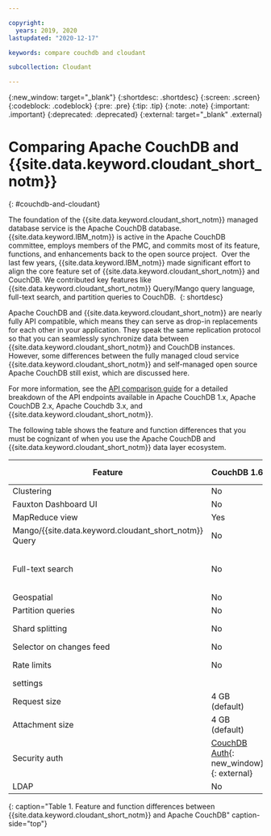 ```yaml
---

copyright:
  years: 2019, 2020
lastupdated: "2020-12-17"

keywords: compare couchdb and cloudant

subcollection: Cloudant

---
```


{:new_window: target="_blank"}
{:shortdesc: .shortdesc}
{:screen: .screen}
{:codeblock: .codeblock}
{:pre: .pre}
{:tip: .tip}
{:note: .note}
{:important: .important}
{:deprecated: .deprecated}
{:external: target="_blank" .external}

<!-- Acrolinx: 2020-03-19 -->

# Comparing Apache CouchDB and {{site.data.keyword.cloudant_short_notm}}
{: #couchdb-and-cloudant}

The foundation of the {{site.data.keyword.cloudant_short_notm}} managed database service is the Apache CouchDB database. {{site.data.keyword.IBM_notm}} is active in the Apache CouchDB committee, employs members of the PMC, and commits most of its feature, functions, and enhancements back to the open source project.  Over the last few years, {{site.data.keyword.IBM_notm}} made significant effort to align the core feature set of {{site.data.keyword.cloudant_short_notm}} and CouchDB. We contributed key features like {{site.data.keyword.cloudant_short_notm}} Query/Mango query language, full-text search, and partition queries to CouchDB. 
{: shortdesc}

Apache CouchDB and {{site.data.keyword.cloudant_short_notm}} are nearly fully API compatible, which means they can serve as drop-in replacements for each other in your application. They speak the same replication protocol so that you can seamlessly synchronize data between {{site.data.keyword.cloudant_short_notm}} and CouchDB instances. However, some differences between the fully managed cloud service {{site.data.keyword.cloudant_short_notm}} and self-managed open source Apache CouchDB still exist, which are discussed here. 

For more information, see the [API comparison guide](/docs/Cloudant?topic=Cloudant-comparison-of-ibm-cloudant-and-couchdb-api-endpoints) for a detailed breakdown of the API endpoints available in Apache CouchDB 1.x, Apache CouchDB 2.x, Apache Couchdb 3.x, and {{site.data.keyword.cloudant_short_notm}}.   

The following table shows the feature and function differences that you must be cognizant of when you use the Apache CouchDB and {{site.data.keyword.cloudant_short_notm}} data layer ecosystem. 

| Feature | CouchDB 1.6 | CouchDB 2.3.1 | CouchDB 3.x | {{site.data.keyword.cloudant_short_notm}} | {{site.data.keyword.cloudant_short_notm}} on Transaction Engine |
|--------------|----------------|-------------|---------------------| --- | --- |
| Clustering    | No     | Yes | Yes | Yes | Yes |
| Fauxton Dashboard UI    | No     | Yes | Yes | Yes | Yes |
| MapReduce view    | Yes     | Yes | Yes | Yes | Yes |
| Mango/{{site.data.keyword.cloudant_short_notm}} Query    | No     | Yes | Yes | Yes | Yes |
| Full-text search    | No     | No | Yes, requires separate installer or container. | Yes | No |
| Geospatial    | No     | No | No | Yes | No |
| Partition queries    | No     | No | Yes | Yes | No |
| Shard splitting    | No     | No | Yes | Available as tool for {{site.data.keyword.IBM_notm}} Ops. | Yes |
| Selector on changes feed    | No     | Yes | Yes | Yes | Yes |
| Rate limits    | No    | No | No | User-defined [provisioned throughput capacity](/docs/Cloudant?topic=Cloudant-ibm-cloud-public#provisioned-throughput-capacity) settings | User-defined [provisioned throughput capacity](/docs/Cloudant?topic=Cloudant-pricing-te#provisioned-throughput-capacity-te)
settings |
| Request size    | 4 GB (default)     | 4 GB (default) | 4 GB (default) | 11 MB | 64 MB |
| Attachment size    | 4 GB (default)     | 4 GB (default) | 4 GB (default) | 10 MB | Not applicable |
| Security auth    | [CouchDB Auth](https://docs.couchdb.org/en/stable/intro/security.html#){: new_window}{: external}     | [CouchDB Auth](https://docs.couchdb.org/en/stable/intro/security.html#){: new_window}{: external} | [CouchDB Auth](https://docs.couchdb.org/en/stable/intro/security.html#){: new_window}{: external} | [{{site.data.keyword.cloudant_short_notm}} legacy auth with API Keys](/docs/Cloudant?topic=Cloudant-authorization), [{{site.data.keyword.cloud_notm}} IAM](/docs/Cloudant?topic=Cloudant-ibm-cloud-identity-and-access-management-iam-), or [CouchDB Auth](https://docs.couchdb.org/en/stable/intro/security.html#){: new_window}{: external} |  [{{site.data.keyword.cloud_notm}} IAM](/docs/Cloudant?topic=Cloudant-ibm-cloud-identity-and-access-management-iam-) |
| LDAP    | No     | No | No | No | No |
{: caption="Table 1. Feature and function differences between {{site.data.keyword.cloudant_short_notm}} and Apache CouchDB" caption-side="top"}

